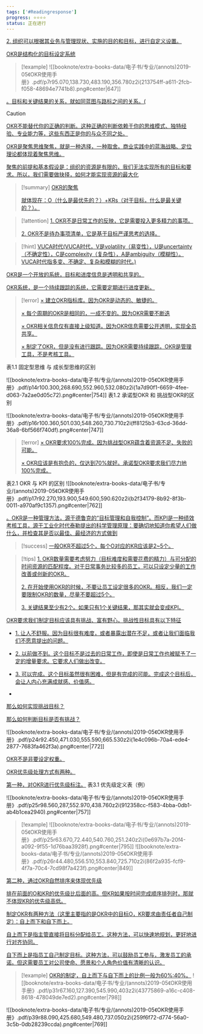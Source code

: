 ```yaml
---
tags: ['#Readingresponse']
progress: ⭐⭐⭐⭐
status: 正在进行
---
```


[2. 组织可以根据其业务与管理现状、实施的目的和目标，进行自定义设置。](obsidian://booknote?type=annotation&book=@%E7%94%B5%E5%AD%90%E4%B9%A6/%E4%B8%93%E4%B8%9A/2019-05%E3%80%8AOKR%E4%BD%BF%E7%94%A8%E6%89%8B%E5%86%8C%E3%80%8B.pdf&id=b1fcf9a9-ff0b-14f0-9412-dc215182f6d0&page=7&rect=72,678.885,537,718.215)

[OKR是结构化的目标设定系统](obsidian://booknote?type=annotation&book=@%E7%94%B5%E5%AD%90%E4%B9%A6/%E4%B8%93%E4%B8%9A/2019-05%E3%80%8AOKR%E4%BD%BF%E7%94%A8%E6%89%8B%E5%86%8C%E3%80%8B.pdf&id=d40bec06-7c4b-52a9-a940-973dba58a564&page=7&rect=102,511.455,304.078,531.120)

>[!example]
>![[booknote/extra-books-data/电子书/专业/(annots)2019-05《OKR使用手册》.pdf/p7r95.070,138.730,483.190,356.780z2i(213754ff-a611-2fcb-f058-48694e7741b8).png#center|647]]

[。目标和关键结果的关系，就如同蓝图与路标之间的关系。(](obsidian://booknote?type=annotation&book=@%E7%94%B5%E5%AD%90%E4%B9%A6/%E4%B8%93%E4%B8%9A/2019-05%E3%80%8AOKR%E4%BD%BF%E7%94%A8%E6%89%8B%E5%86%8C%E3%80%8B.pdf&id=de9400ec-2747-6e31-f84e-914a4b65f800&page=9&rect=72,656.101,528.656,695.715)

>[!caution]
>
[OKR不能替代你的正确的判断。这种正确的判断依赖于你的思维模式、独特经验、专业能力等，这些东西正是你的与众不同之处。](obsidian://booknote?type=annotation&book=@%E7%94%B5%E5%AD%90%E4%B9%A6/%E4%B8%93%E4%B8%9A/2019-05%E3%80%8AOKR%E4%BD%BF%E7%94%A8%E6%89%8B%E5%86%8C%E3%80%8B.pdf&id=1422fe1e-ccb4-dd35-32a5-b3a53c14a18a&page=9&rect=72,558.885,538.652,598.215)

[OKR是聚焦思维聚焦，就是一种选择，一种取舍。商业实践中的蓝海战略、定位理论都体现着聚焦思维。](obsidian://booknote?type=annotation&book=@%E7%94%B5%E5%AD%90%E4%B9%A6/%E4%B8%93%E4%B8%9A/2019-05%E3%80%8AOKR%E4%BD%BF%E7%94%A8%E6%89%8B%E5%86%8C%E3%80%8B.pdf&id=3dbf7643-9f69-cb7e-1f17-8b01894b5fe8&page=9&rect=72,416.385,537,493.620)

[聚焦的前提和基本假设是：组织的资源是有限的，我们无法实现所有的目标和要求。所以，我们需要做抉择，如何才能实现资源的最大化](obsidian://booknote?type=annotation&book=@%E7%94%B5%E5%AD%90%E4%B9%A6/%E4%B8%93%E4%B8%9A/2019-05%E3%80%8AOKR%E4%BD%BF%E7%94%A8%E6%89%8B%E5%86%8C%E3%80%8B.pdf&id=785ffdff-72c0-4596-a484-204318f46945&page=9&rect=72,356.385,537,393.885)

>[!summary]
>[OKR的聚焦</p>就体现在：O（什么是最优先的？）+KRs（对于目标，什么是最关键的？）。](obsidian://booknote?type=annotation&book=@%E7%94%B5%E5%AD%90%E4%B9%A6/%E4%B8%93%E4%B8%9A/2019-05%E3%80%8AOKR%E4%BD%BF%E7%94%A8%E6%89%8B%E5%86%8C%E3%80%8B.pdf&id=2243279c-fb3c-51dd-8b52-e36ca4e30fe4&page=9&rect=102,83.955,537.938,140.715)


>[!attention]
[1. OKR不是日常工作的反映，它是需要投入更多精力的事项。](obsidian://booknote?type=annotation&book=@%E7%94%B5%E5%AD%90%E4%B9%A6/%E4%B8%93%E4%B8%9A/2019-05%E3%80%8AOKR%E4%BD%BF%E7%94%A8%E6%89%8B%E5%86%8C%E3%80%8B.pdf&id=182754ce-b875-2b82-d1fc-3870f2590fe7&page=10&rect=102,241.455,508.652,260.715)</p>
[2. OKR不是待办事项清单，它是基于目标严谨思考的选择。](obsidian://booknote?type=annotation&book=@%E7%94%B5%E5%AD%90%E4%B9%A6/%E4%B8%93%E4%B8%9A/2019-05%E3%80%8AOKR%E4%BD%BF%E7%94%A8%E6%89%8B%E5%86%8C%E3%80%8B.pdf&id=68b29886-1d1c-4cf1-66f5-cc79d34e94fe&page=10&rect=102,203.955,493.652,223.215)

>[!hint]
>[VUCA时代(VUCA时代，V是volatility（易变性），U是uncertainty（不确定性），C是complexity（复杂性），A是ambiguity（模糊性）。VUCA时代指多变、不确定、复杂和模糊的时代。)](obsidian://booknote?type=annotation&book=@%E7%94%B5%E5%AD%90%E4%B9%A6/%E4%B8%93%E4%B8%9A/2019-05%E3%80%8AOKR%E4%BD%BF%E7%94%A8%E6%89%8B%E5%86%8C%E3%80%8B.pdf&id=bf3119ed-45e4-60b6-3127-97cdc7b5526f&page=13&rect=72,569.955,534.398,628.215)

[OKR是一个开放的系统，目标和进度信息是透明和共享的。](obsidian://booknote?type=annotation&book=@%E7%94%B5%E5%AD%90%E4%B9%A6/%E4%B8%93%E4%B8%9A/2019-05%E3%80%8AOKR%E4%BD%BF%E7%94%A8%E6%89%8B%E5%86%8C%E3%80%8B.pdf&id=f48829fe-78d2-af95-6314-2dac19fd9258&page=13&rect=102,509.955,493.652,529.215)

[OKR系统，是一个持续跟踪的系统，它需要定期进行进度更新。](obsidian://booknote?type=annotation&book=@%E7%94%B5%E5%AD%90%E4%B9%A6/%E4%B8%93%E4%B8%9A/2019-05%E3%80%8AOKR%E4%BD%BF%E7%94%A8%E6%89%8B%E5%86%8C%E3%80%8B.pdf&id=053d9faa-9e00-97db-311d-c17bc33b8e4c&page=13&rect=102,472.455,523.652,491.715)

>[!error]
[× 建立OKR指标库。因为OKR是动态的、敏捷的。](obsidian://booknote?type=annotation&book=@%E7%94%B5%E5%AD%90%E4%B9%A6/%E4%B8%93%E4%B8%9A/2019-05%E3%80%8AOKR%E4%BD%BF%E7%94%A8%E6%89%8B%E5%86%8C%E3%80%8B.pdf&id=0a71b43e-a97d-c441-be7d-4ea17d23d264&page=13&rect=102,119.955,432.504,139.215)</p>
[× 每个周期的OKR是相同的，一成不变的。因为OKR需要不断迭](obsidian://booknote?type=annotation&book=@%E7%94%B5%E5%AD%90%E4%B9%A6/%E4%B8%93%E4%B8%9A/2019-05%E3%80%8AOKR%E4%BD%BF%E7%94%A8%E6%89%8B%E5%86%8C%E3%80%8B.pdf&id=ef246c03-a784-86b2-dd8a-3254abf5b42d&page=13&rect=102,82.455,522.504,101.715)</p>
[× OKR相关信息仅有直接上级知道。因为OKR信息需要公开透明，实现全员共享。](obsidian://booknote?type=annotation&book=@%E7%94%B5%E5%AD%90%E4%B9%A6/%E4%B8%93%E4%B8%9A/2019-05%E3%80%8AOKR%E4%BD%BF%E7%94%A8%E6%89%8B%E5%86%8C%E3%80%8B.pdf&id=733a28e3-2862-f3b0-6def-05298101eab8&page=14&rect=72,641.385,537.504,680.715)</p>
[× 制定了OKR，但是没有进行跟踪。因为OKR需要持续跟踪，OKR是管理工具，不是考核工具。](obsidian://booknote?type=annotation&book=@%E7%94%B5%E5%AD%90%E4%B9%A6/%E4%B8%93%E4%B8%9A/2019-05%E3%80%8AOKR%E4%BD%BF%E7%94%A8%E6%89%8B%E5%86%8C%E3%80%8B.pdf&id=5c5206d6-70ff-5a3c-4680-7d58f8dcc7dd&page=14&rect=72,581.385,539.165,620.715)

表1.1 固定型思维 与 成长型思维的区别

![[booknote/extra-books-data/电子书/专业/(annots)2019-05《OKR使用手册》.pdf/p14r100.300,268.690,552.960,532.080z2i(1a7d90f1-6659-4fee-d063-7a2ae0d05c72).png#center|754]]
表1.2 承诺型OKR 和 挑战型OKR的区别

![[booknote/extra-books-data/电子书/专业/(annots)2019-05《OKR使用手册》.pdf/p16r100.360,501.030,548.260,730.710z2i(ff8125b3-63cd-36dd-36a8-6bf566f740df).png#center|747]]

>[!error]
[× OKR要求100%完成。因为挑战型OKR蕴含着资源不足、失败的可能。](obsidian://booknote?type=annotation&book=@%E7%94%B5%E5%AD%90%E4%B9%A6/%E4%B8%93%E4%B8%9A/2019-05%E3%80%8AOKR%E4%BD%BF%E7%94%A8%E6%89%8B%E5%86%8C%E3%80%8B.pdf&id=9bd0462c-949c-c6eb-db92-646d6e6396bb&page=16&rect=72,249.885,527.496,289.215)</p>
[× OKR应该是有抱负的，仅达到70%就好。承诺型OKR要求我们尽力地100%完成。](obsidian://booknote?type=annotation&book=@%E7%94%B5%E5%AD%90%E4%B9%A6/%E4%B8%93%E4%B8%9A/2019-05%E3%80%8AOKR%E4%BD%BF%E7%94%A8%E6%89%8B%E5%86%8C%E3%80%8B.pdf&id=88e19dd3-f7f8-7c65-47f3-a962d507287a&page=16&rect=72,187.455,534.996,229.215)

表2.1 OKR 与 KPI 的区别
![[booknote/extra-books-data/电子书/专业/(annots)2019-05《OKR使用手册》.pdf/p17r92.270,193.900,549.600,590.620z2i(b2f34179-8b92-8f3b-0011-a970af9c1357).png#center|762]]

[。OKR是一种管理方法，源于德鲁克的“目标管理和自我控制”。而KPI是一种绩效考核工具，源于工业化时代泰勒提出的科学管理原理：要确切地知道你希望人们做什么，并检查其是否以最佳、最经济的方式做到](obsidian://booknote?type=annotation&book=@%E7%94%B5%E5%AD%90%E4%B9%A6/%E4%B8%93%E4%B8%9A/2019-05%E3%80%8AOKR%E4%BD%BF%E7%94%A8%E6%89%8B%E5%86%8C%E3%80%8B.pdf&id=6e551fa1-bce9-febc-2932-229f4ee312ba&page=17&rect=72,96.135,538.652,157.965)

>[!success]
[一般OKR不超过5个，每个O对应的KR应该是2~5个。](obsidian://booknote?type=annotation&book=@%E7%94%B5%E5%AD%90%E4%B9%A6/%E4%B8%93%E4%B8%9A/2019-05%E3%80%8AOKR%E4%BD%BF%E7%94%A8%E6%89%8B%E5%86%8C%E3%80%8B.pdf&id=b6d0c174-756d-5edf-ee95-7bf8d8dae399&page=21&rect=102,203.955,450.915,223.215)

>[!tips]
>[1. OKR数量需要考虑努力（目标难度和需要花费的精力）与可分配的时间资源的匹配程度。对于日常事务比较多的员工，可以只设定少量的工作改善或创新的OKR。](obsidian://booknote?type=annotation&book=@%E7%94%B5%E5%AD%90%E4%B9%A6/%E4%B8%93%E4%B8%9A/2019-05%E3%80%8AOKR%E4%BD%BF%E7%94%A8%E6%89%8B%E5%86%8C%E3%80%8B.pdf&id=c44d60ef-d663-ef14-515b-ee4a6dc6e45f&page=21&rect=72,83.955,538.650,148.215)</p>
>[2. 在开始使用OKR的时候，不要让员工设定很多的OKR。相反，我们一定要限制OKR的数量，尽量不要超过5个。](obsidian://booknote?type=annotation&book=@%E7%94%B5%E5%AD%90%E4%B9%A6/%E4%B8%93%E4%B8%9A/2019-05%E3%80%8AOKR%E4%BD%BF%E7%94%A8%E6%89%8B%E5%86%8C%E3%80%8B.pdf&id=93f0d52b-36ae-b6c7-9c15-8a09c29d4326&page=22&rect=72,593.955,525.307,635.715)</p>
>[3. 关键结果至少有2个。如果只有1个关键结果，那其实就会变成KPI。](obsidian://booknote?type=annotation&book=@%E7%94%B5%E5%AD%90%E4%B9%A6/%E4%B8%93%E4%B8%9A/2019-05%E3%80%8AOKR%E4%BD%BF%E7%94%A8%E6%89%8B%E5%86%8C%E3%80%8B.pdf&id=9ce3c593-0f1a-1862-c1a8-aa54f1636775&page=22&rect=72,533.955,522,575.715)

[OKR要求我们制定目标应该具有挑战、富有野心。挑战性目标具有以下特征](obsidian://booknote?type=annotation&book=@%E7%94%B5%E5%AD%90%E4%B9%A6/%E4%B8%93%E4%B8%9A/2019-05%E3%80%8AOKR%E4%BD%BF%E7%94%A8%E6%89%8B%E5%86%8C%E3%80%8B.pdf&id=f729c3d5-bab0-2f70-c8b7-304a5abe9c08&page=22&rect=102,76.455,538.650,95.715)

- [1. 让人不舒服。因为目标很有难度，或者暴露出潜在不足，或者让我们面临我们不愿意提出的问题。](obsidian://booknote?type=annotation&book=@%E7%94%B5%E5%AD%90%E4%B9%A6/%E4%B8%93%E4%B8%9A/2019-05%E3%80%8AOKR%E4%BD%BF%E7%94%A8%E6%89%8B%E5%86%8C%E3%80%8B.pdf&id=f5835ff6-9cc4-9612-5b62-cc392fd1cb99&page=23&rect=72,641.385,537,680.715)

- [2. 以前做不到。这个目标不是过去的日常工作，即使是日常工作也被赋予了一定的增量要求。它要求人们做出改变。](obsidian://booknote?type=annotation&book=@%E7%94%B5%E5%AD%90%E4%B9%A6/%E4%B8%93%E4%B8%9A/2019-05%E3%80%8AOKR%E4%BD%BF%E7%94%A8%E6%89%8B%E5%86%8C%E3%80%8B.pdf&id=fb2c0087-838b-255b-c312-ef888427d2c6&page=23&rect=72,581.385,537,620.715)

- [3. 可以完成。这个目标虽然很有困难，但是有完成的可能。完成这个目标后，会让人内心充满成就感、价值感。](obsidian://booknote?type=annotation&book=@%E7%94%B5%E5%AD%90%E4%B9%A6/%E4%B8%93%E4%B8%9A/2019-05%E3%80%8AOKR%E4%BD%BF%E7%94%A8%E6%89%8B%E5%86%8C%E3%80%8B.pdf&id=e78fc488-bc87-fb31-19de-f0d73b016400&page=23&rect=72,521.385,537,560.715)
- 

[那么如何实现挑战目标？](obsidian://booknote?type=annotation&book=@%E7%94%B5%E5%AD%90%E4%B9%A6/%E4%B8%93%E4%B8%9A/2019-05%E3%80%8AOKR%E4%BD%BF%E7%94%A8%E6%89%8B%E5%86%8C%E3%80%8B.pdf&id=e2422abb-087d-6e53-f962-c2b219897c09&page=23&rect=102,401.385,267,416.385)


[那么如何判断目标是否有挑战？](obsidian://booknote?type=annotation&book=@%E7%94%B5%E5%AD%90%E4%B9%A6/%E4%B8%93%E4%B8%9A/2019-05%E3%80%8AOKR%E4%BD%BF%E7%94%A8%E6%89%8B%E5%86%8C%E3%80%8B.pdf&id=f9bcff15-f02a-f7fe-bcdf-fe1ee780a78c&page=23&rect=102,236.385,312,251.385)

![[booknote/extra-books-data/电子书/专业/(annots)2019-05《OKR使用手册》.pdf/p24r92.450,471.030,555.590,665.530z2i(1e4c096b-70a4-ede4-2877-7683fa462f3a).png#center|772]]

[OKR不是非要设定权重。](obsidian://booknote?type=annotation&book=@%E7%94%B5%E5%AD%90%E4%B9%A6/%E4%B8%93%E4%B8%9A/2019-05%E3%80%8AOKR%E4%BD%BF%E7%94%A8%E6%89%8B%E5%86%8C%E3%80%8B.pdf&id=8e8b5e71-00fe-77e5-23a6-db02abe93b5e&page=25&rect=102,601.455,268.650,620.715)

[OKR优先级处理方式有两种。](obsidian://booknote?type=annotation&book=@%E7%94%B5%E5%AD%90%E4%B9%A6/%E4%B8%93%E4%B8%9A/2019-05%E3%80%8AOKR%E4%BD%BF%E7%94%A8%E6%89%8B%E5%86%8C%E3%80%8B.pdf&id=c31e11b2-2aff-1b2c-8801-dda3dae37451&page=25&rect=102,526.455,298.650,545.715)

[第一种，对OKR进行优先级标注。](obsidian://booknote?type=annotation&book=@%E7%94%B5%E5%AD%90%E4%B9%A6/%E4%B8%93%E4%B8%9A/2019-05%E3%80%8AOKR%E4%BD%BF%E7%94%A8%E6%89%8B%E5%86%8C%E3%80%8B.pdf&id=9d37169b-55a1-8fd9-ff54-4f2c188db74f&page=25&rect=102,488.955,328.650,508.215)
表3.1 优先级定义表（例）

![[booknote/extra-books-data/电子书/专业/(annots)2019-05《OKR使用手册》.pdf/p25r98.560,287,552.970,438.760z2i(912358cc-f583-4bba-0db1-ab4b1cea2940).png#center|757]]

>[!example]
>![[booknote/extra-books-data/电子书/专业/(annots)2019-05《OKR使用手册》.pdf/p25r63.670,72.440,540.760,251.240z2i(0e697b7a-20f4-a092-9f55-1d76baa3928f).png#center|795]]
![[booknote/extra-books-data/电子书/专业/(annots)2019-05《OKR使用手册》.pdf/p26r44.480,556.510,553.840,725.710z2i(86f2a935-fcf9-4f7a-70c4-7cd98f7a423f).png#center|849]]

[第二种，通过OKR自然排序来体现优先级](obsidian://booknote?type=annotation&book=@%E7%94%B5%E5%AD%90%E4%B9%A6/%E4%B8%93%E4%B8%9A/2019-05%E3%80%8AOKR%E4%BD%BF%E7%94%A8%E6%89%8B%E5%86%8C%E3%80%8B.pdf&id=f653dba5-9a02-3d80-ca40-443e5d40fa81&page=26&rect=102,526.455,373.650,545.715)

[排在前面的O和KR的优先级比后面的高。但KR如果按时间完成顺序排列时，那就不体现KR的优先级高低。](obsidian://booknote?type=annotation&book=@%E7%94%B5%E5%AD%90%E4%B9%A6/%E4%B8%93%E4%B8%9A/2019-05%E3%80%8AOKR%E4%BD%BF%E7%94%A8%E6%89%8B%E5%86%8C%E3%80%8B.pdf&id=5de75fe0-055c-c4a5-c1f8-366d3465ea42&page=26&rect=72,466.455,529.477,508.215)

[制定OKR有两种方法（这里主要指的是OKR中的目标O，KR要求由责任者自己制定）：自上而下和自下而上。](obsidian://booknote?type=annotation&book=@%E7%94%B5%E5%AD%90%E4%B9%A6/%E4%B8%93%E4%B8%9A/2019-05%E3%80%8AOKR%E4%BD%BF%E7%94%A8%E6%89%8B%E5%86%8C%E3%80%8B.pdf&id=a09dc3ed-8c1f-4411-b942-49a6ac538b71&page=26&rect=72,371.385,526.958,410.715)

[自上而下是指主管直接将目标分配给员工。这种方法，可以快速地规划，更好地进行对齐协同。](obsidian://booknote?type=annotation&book=@%E7%94%B5%E5%AD%90%E4%B9%A6/%E4%B8%93%E4%B8%9A/2019-05%E3%80%8AOKR%E4%BD%BF%E7%94%A8%E6%89%8B%E5%86%8C%E3%80%8B.pdf&id=630a87ae-d5b5-330b-bc29-25de66465aff&page=26&rect=72,311.385,537,348.885)

[自下而上是指员工自己制定目标。这种方法，可以鼓励员工参与，激发员工的承诺。但这需要员工对公司使命、愿景和个人角色价值有清晰的认识。](obsidian://booknote?type=annotation&book=@%E7%94%B5%E5%AD%90%E4%B9%A6/%E4%B8%93%E4%B8%9A/2019-05%E3%80%8AOKR%E4%BD%BF%E7%94%A8%E6%89%8B%E5%86%8C%E3%80%8B.pdf&id=fffa6f9d-fb6d-f680-f692-049f8102b3a6&page=26&rect=72,228.885,537,288.885)

>[!example]
>[OKR的制定，自上而下与自下而上的比例一般为60%:40%。](obsidian://booknote?type=annotation&book=@%E7%94%B5%E5%AD%90%E4%B9%A6/%E4%B8%93%E4%B8%9A/2019-05%E3%80%8AOKR%E4%BD%BF%E7%94%A8%E6%89%8B%E5%86%8C%E3%80%8B.pdf&id=262f0b2f-fd22-4617-51d3-29f12bff52a1&page=27&rect=102,196.455,492.795,215.715)
![[booknote/extra-books-data/电子书/专业/(annots)2019-05《OKR使用手册》.pdf/p31r67.160,127.390,545.990,403z2i(43775869-a16c-c408-8618-478049de7ed2).png#center|798]]

![[booknote/extra-books-data/电子书/专业/(annots)2019-05《OKR使用手册》.pdf/p39r88.090,425.680,549.480,737.050z2i(259f6f72-d774-56a0-3c5b-0db28239ccda).png#center|769]]


